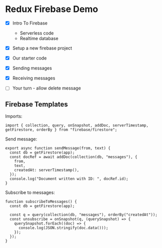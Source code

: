 # Redux Firebase Demo

- [x] Intro To Firebase
  - Serverless code
  - Realtime database

- [x] Setup a new firebase project

- [x] Our starter code

- [x] Sending messages

- [x] Receiving messages

- [ ] Your turn - allow delete message


















## Firebase Templates

Imports:
```
import { collection, query, onSnapshot, addDoc, serverTimestamp, getFirestore, orderBy } from "firebase/firestore";
```


Send message:

```
export async function sendMessage(from, text) {
  const db = getFirestore(app);
  const docRef = await addDoc(collection(db, "messages"), {
    from,
    text,
    createdAt: serverTimestamp(),
  });
  console.log("Document written with ID: ", docRef.id);
}
```



Subscribe to messages:

```
function subscribeToMessages() {
  const db = getFirestore(app);

  const q = query(collection(db, "messages"), orderBy("createdAt"));
  const unsubscribe = onSnapshot(q, (querySnapshot) => {
    querySnapshot.forEach((doc) => {
      console.log(JSON.stringify(doc.data()));
    });
  });
}

```

